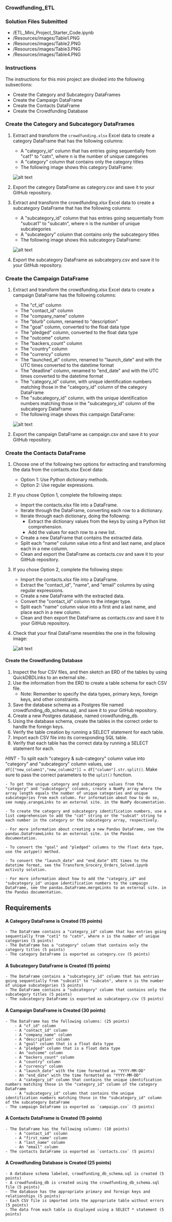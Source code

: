 ### Crowdfunding_ETL

### Solution Files Submitted
- /ETL_Mini_Project_Starter_Code.ipynb
- /Resources/images/Table1.PNG
- /Resources/images/Table2.PNG
- /Resources/images/Table3.PNG
- /Resources/images/Table4.PNG
  
### Instructions
The instructions for this mini project are divided into the following subsections:

- Create the Category and Subcategory DataFrames
- Create the Campaign DataFrame
- Create the Contacts DataFrame
- Create the Crowdfunding Database

### Create the Category and Subcategory DataFrames
1. Extract and transform the `crowdfunding.xlsx` Excel data to create a category DataFrame that has the following columns:
    - A "category_id" column that has entries going sequentially from "cat1" to "catn", where n is the number of unique categories
    - A "category" column that contains only the category titles
    - The following image shows this category DataFrame:

    ![alt text](Resources/images/Table1.PNG)

2. Export the category DataFrame as category.csv and save it to your GitHub repository.

3. Extract and transform the crowdfunding.xlsx Excel data to create a subcategory DataFrame that has the following columns:

    - A "subcategory_id" column that has entries going sequentially from "subcat1" to "subcatn", where n is the number of unique subcategories
    - A "subcategory" column that contains only the subcategory titles
    - The following image shows this subcategory DataFrame:

     ![alt text](Resources/images/Table2.PNG)

4. Export the subcategory DataFrame as subcategory.csv and save it to your GitHub repository.

### Create the Campaign DataFrame
1. Extract and transform the crowdfunding.xlsx Excel data to create a campaign DataFrame has the following columns:

    - The "cf_id" column
    - The "contact_id" column
    - The "company_name" column
    - The "blurb" column, renamed to "description"
    - The "goal" column, converted to the float data type
    - The "pledged" column, converted to the float data type
    - The "outcome" column
    - The "backers_count" column
    - The "country" column
    - The "currency" column
    - The "launched_at" column, renamed to "launch_date" and with the UTC times converted to the datetime format
    - The "deadline" column, renamed to "end_date" and with the UTC times converted to the datetime format
    - The "category_id" column, with unique identification numbers matching those in the "category_id" column of the category DataFrame
    - The "subcategory_id" column, with the unique identification numbers matching those in the "subcategory_id" column of the subcategory DataFrame
    - The following image shows this campaign DataFrame:

     ![alt text](Resources/images/Table3.PNG)

2. Export the campaign DataFrame as campaign.csv and save it to your GitHub repository.

### Create the Contacts DataFrame
1. Choose one of the following two options for extracting and transforming the data from the contacts.xlsx Excel data:

    - Option 1: Use Python dictionary methods.
    - Option 2: Use regular expressions.

2. If you chose Option 1, complete the following steps:

    - Import the contacts.xlsx file into a DataFrame.
    - Iterate through the DataFrame, converting each row to a dictionary.
    - Iterate through each dictionary, doing the following:
        - Extract the dictionary values from the keys by using a Python list comprehension.
        - Add the values for each row to a new list.
    - Create a new DataFrame that contains the extracted data.
    - Split each "name" column value into a first and last name, and place each in a new column.
    - Clean and export the DataFrame as contacts.csv and save it to your GitHub repository.
3. If you chose Option 2, complete the following steps:

    - Import the contacts.xlsx file into a DataFrame.
    - Extract the "contact_id", "name", and "email" columns by using regular expressions.
    - Create a new DataFrame with the extracted data.
    - Convert the "contact_id" column to the integer type.
    - Split each "name" column value into a first and a last name, and place each in a new column.
    - Clean and then export the DataFrame as contacts.csv and save it to your GitHub repository.
4. Check that your final DataFrame resembles the one in the following image:

     ![alt text](Resources/images/Table4.PNG)

#### Create the Crowdfunding Database
1. Inspect the four CSV files, and then sketch an ERD of the tables by using QuickDBDLinks to an external site..
2. Use the information from the ERD to create a table schema for each CSV file.
    - Note: Remember to specify the data types, primary keys, foreign keys, and other constraints.
3. Save the database schema as a Postgres file named crowdfunding_db_schema.sql, and save it to your GitHub repository.
4. Create a new Postgres database, named crowdfunding_db.
5. Using the database schema, create the tables in the correct order to handle the foreign keys.
6. Verify the table creation by running a SELECT statement for each table.
7. Import each CSV file into its corresponding SQL table.
8. Verify that each table has the correct data by running a SELECT statement for each.

*HINT*
    - To split each "category & sub-category" column value into "category" and "subcategory" column values, use `df[["new_column1","new_column2"]] = df["column"].str.split()`. Make sure to pass the correct parameters to the `split()` function.

    - To get the unique category and subcategory values from the "category" and "subcategory" columns, create a NumPy array where the array length equals the number of unique categories and unique subcategories from each column. For information about how to do so, see numpy.arangeLinks to an external site. in the NumPy documentation.

    - To create the category and subcategory identification numbers, use a list comprehension to add the "cat" string or the "subcat" string to each number in the category or the subcategory array, respectively.

    - For more information about creating a new Pandas DataFrame, see the pandas.DataFrameLinks to an external site. in the Pandas documentation.

    - To convert the "goal" and "pledged" columns to the float data type, use the astype() method.

    - To convert the "launch_date" and "end_date" UTC times to the datetime format, see the Transform_Grocery_Orders_Solved.ipynb activity solution.

    - For more information about how to add the "category_id" and "subcategory_id" unique identification numbers to the campaign DataFrame, see the pandas.DataFrame.mergeLinks to an external site. in the Pandas documentation.

## Requirements
#### A Category DataFrame is Created (15 points)
    - The DataFrame contains a "category_id" column that has entries going sequentially from "cat1" to "catn", where n is the number of unique categories (5 points)
    - The DataFrame has a "category" column that contains only the category titles (5 points)
    - The category DataFrame is exported as category.csv (5 points)
#### A Subcategory DataFrame is Created (15 points)
    - The DataFrame contains a "subcategory_id" column that has entries going sequentially from "subcat1" to "subcatn", where n is the number of unique subcategories (5 points)
    - The DataFrame contains a "subcategory" column that contains only the subcategory titles (5 points)
    - The subcategory DataFrame is exported as subcategory.csv (5 points)
#### A Campaign DataFrame is Created (30 points)
    - The DataFrame has the following columns: (25 points)
        - A "cf_id" column
        - A "contact_id" column
        - A "company_name" column
        - A "description" column
        - A "goal" column that is a float data type
        - A "pledged" column that is a float data type
        - An "outcome" column
        - A "backers_count" column
        - A "country" column
        - A "currency" column
        - A "launch_date" with the time formatted as "YYYY-MM-DD"
        - An "end_date" with the time formatted as "YYYY-MM-DD"
        - A "category_id" column that contains the unique identification numbers matching those in the "category_id" column of the category DataFrame
        - A "subcategory_id" column that contains the unique identification numbers matching those in the "subcategory_id" column of the subcategory DataFrame
    - The campaign DataFrame is exported as `campaign.csv` (5 points)
#### A Contacts DataFrame is Created (15 points)
    - The DataFrame has the following columns: (10 points)
        - A "contact_id" column
        - A "first_name" column
        - A "last_name" column
        - An "email" column
    - The contacts DataFrame is exported as `contacts.csv` (5 points)
#### A Crowdfunding Database is Created (25 points)
    - A database schema labeled, crowdfunding_db_schema.sql is created (5 points)
    - A crowdfunding_db is created using the crowdfunding_db_schema.sql file (5 points)
    - The database has the appropriate primary and foreign keys and relationships (5 points)
    - Each CSV file is imported into the appropriate table without errors (5 points)
    - The data from each table is displayed using a SELECT * statement (5 points)
